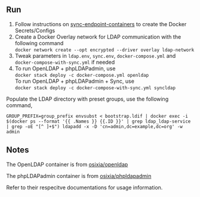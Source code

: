 ## Run 

1. Follow instructions on [sync-endpoint-containers](https://github.com/jbeorse/sync-endpoint-containers) to create the Docker Secrets/Configs
2. Create a Docker Overlay network for LDAP communication with the following command  
   `docker network create --opt encrypted --driver overlay ldap-network`
3. Tweak parameters in `ldap.env`, `sync.env`, `docker-compose.yml` and `docker-compose-with-sync.yml` if needed
4. To run OpenLDAP + phpLDAPadmin, use  
   `docker stack deploy -c docker-compose.yml openldap`  
   To run OpenLDAP + phpLDAPadmin + Sync, use  
   `docker stack deploy -c docker-compose-with-sync.yml syncldap`

Populate the LDAP directory with preset groups, use the following command, 

`GROUP_PREFIX=group_prefix envsubst < bootstrap.ldif | docker exec -i $(docker ps --format '{{ .Names }} {{.ID }}' | grep ldap_ldap-service | grep -oE "[^ ]+$") ldapadd -x -D 'cn=admin,dc=example,dc=org' -w admin`

## Notes 

The OpenLDAP container is from [osixia/openldap](https://github.com/osixia/docker-openldap)

The phpLDAPadmin container is from [osixia/phpldapadmin](https://github.com/osixia/docker-phpLDAPadmin)

Refer to their respecitve documentations for usage information. 
